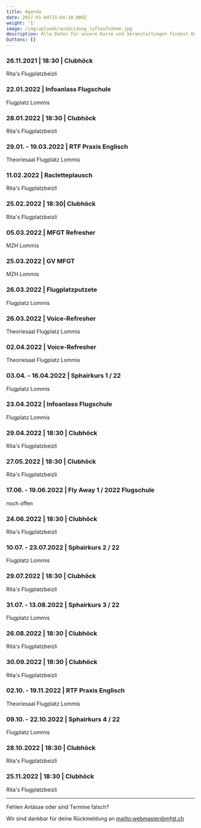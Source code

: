 ```yaml
---
title: Agenda
date: 2017-01-04T15:04:10.000Z
weight: '1'
image: /img/uploads/ausbildung_luftaufnahme.jpg
description: Alle Daten für unsere Kurse und Veranstaltungen findest Du in unserer Agenda.
buttons: []
---
```

### 26.11.2021 | 18:30 | Clubhöck

Rita's Flugplatzbeizli

### 22.01.2022 | Infoanlass Flugschule

Flugplatz Lommis

### 28.01.2022 | 18:30 | Clubhöck

Rita's Flugplatzbeizli

### 29.01. - 19.03.2022 | RTF Praxis Englisch

Theoriesaal Flugplatz Lommis

### 11.02.2022 | Racletteplausch

Rita's Flugplatzbeizli

### 25.02.2022 | 18:30| Clubhöck

Rita's Flugplatzbeizli

### 05.03.2022 | MFGT Refresher

MZH Lommis

### 25.03.2022 | GV MFGT

MZH Lommis

### 26.03.2022 | Flugplatzputzete

Flugplatz Lommis

### 26.03.2022 | Voice-Refresher

Theoriesaal Flugplatz Lommis

### 02.04.2022 | Voice-Refresher

Theoriesaal Flugplatz Lommis

### 03.04. - 16.04.2022 | Sphairkurs 1 / 22

Flugplatz Lommis

### 23.04.2022 | Infoanlass Flugschule

Flugplatz Lommis

### 29.04.2022 | 18:30 | Clubhöck

Rita's Flugplatzbeizli

### 27.05.2022 | 18:30 | Clubhöck

Rita's Flugplatzbeizli

### 17.06. - 19.06.2022 | Fly Away 1 / 2022 Flugschule

noch offen

### 24.06.2022 | 18:30 | Clubhöck

Rita's Flugplatzbeizli

### 10.07. - 23.07.2022 | Sphairkurs 2 / 22

Flugplatz Lommis

### 29.07.2022 | 18:30 | Clubhöck

Rita's Flugplatzbeizli

### 31.07. - 13.08.2022 | Sphairkurs 3 / 22

Flugplatz Lommis

### 26.08.2022 | 18:30 | Clubhöck

Rita's Flugplatzbeizli

### 30.09.2022 | 18:30 | Clubhöck

Rita's Flugplatzbeizli

### 02.10. - 19.11.2022 | RTF Praxis Englisch

Theoriesaal Flugplatz Lommis

### 09.10. - 22.10.2022 | Sphairkurs 4 / 22

Flugplatz Lommis

### 28.10.2022 | 18:30 | Clubhöck

Rita's Flugplatzbeizli

### 25.11.2022 | 18:30 | Clubhöck

Rita's Flugplatzbeizli

<hr>

Fehlen Anlässe oder sind Termine falsch?

Wir sind dankbar für deine Rückmeldung an <mailto:webmaster@mfgt.ch>
